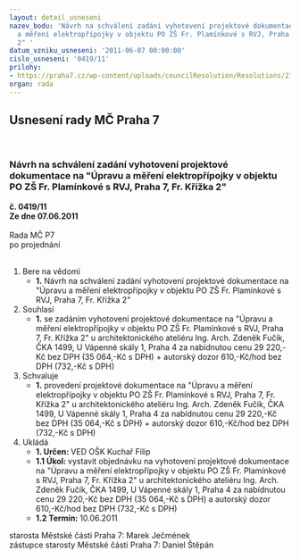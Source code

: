 ```yaml
---
layout: detail_usneseni
nazev_bodu: 'Návrh na schválení zadání vyhotovení projektové dokumentace na "Úpravu
  a měření elektropřípojky v objektu PO ZŠ Fr. Plamínkové s RVJ, Praha 7, Fr. Křížka
  2" '
datum_vzniku_usneseni: '2011-06-07 00:00:00'
cislo_usneseni: '0419/11'
prilohy:
- https://praha7.cz/wp-content/uploads/councilResolution/Resolutions/21606/28-11-cenov%c3%a1_nab%c3%addka_-_z%c5%a1_praha_7.doc
organ: rada
---
```

<div id="ucUsn_pList" class="usn">
	<span><h2>Usnesení rady MČ Praha 7 </h2>
<br></span><div class="standBody">
<span><h3>Návrh na schválení zadání vyhotovení projektové dokumentace na "Úpravu a měření elektropřípojky v objektu PO ZŠ Fr. Plamínkové s RVJ, Praha 7, Fr. Křížka 2" </h3></span><div class="center">
		<strong>č. 0419/11</strong><br>
	</div>
<div class="center">
		<strong>Ze dne 07.06.2011</strong><br><br>
	</div>Rada MČ P7<br> po projednání<br><br><ol>
<li>Bere na vědomí<ul><li>
<strong>1.</strong> Návrh na schválení zadání vyhotovení projektové dokumentace na "Úpravu a měření elektropřípojky v objektu PO ZŠ Fr. Plamínkové s RVJ, Praha 7, Fr. Křížka 2" </li></ul>
</li>
<li>Souhlasí<ul><li>
<strong>1.</strong> se zadáním vyhotovení projektové dokumentace na "Úpravu a měření elektropřípojky v objektu PO ZŠ Fr. Plamínkové s RVJ, Praha 7, Fr. Křížka 2" u architektonického ateliéru Ing. Arch. Zdeněk Fučík, ČKA 1499, U Vápenné skály 1, Praha 4 za  nabídnutou cenu 29 220,-Kč bez DPH (35 064,-Kč s DPH) + autorský dozor 610,-Kč/hod bez DPH (732,-Kč s DPH) </li></ul>
</li>
<li>Schvaluje<ul><li>
<strong>1.</strong> provedení projektové dokumentace na "Úpravu a měření elektropřípojky v objektu PO ZŠ Fr. Plamínkové s RVJ, Praha 7, Fr. Křížka 2" u architektonického ateliéru Ing. Arch. Zdeněk Fučík, ČKA 1499, U Vápenné skály 1, Praha 4 za  nabídnutou cenu 29 220,-Kč bez DPH (35 064,-Kč s DPH) + autorský dozor 610,-Kč/hod bez DPH (732,-Kč s DPH)</li></ul>
</li>
<li>Ukládá<ul>
<li>
<strong>1. Určen: </strong>VED OŠK Kuchař Filip</li>
<li>
<strong>1.1 Úkol: </strong>vystavit objednávku na vyhotovení projektové dokumentace na "Úpravu a měření elektropřípojky v objektu PO ZŠ Fr. Plamínkové s RVJ, Praha 7, Fr. Křížka 2" u architektonického ateliéru Ing. Arch. Zdeněk Fučík, ČKA 1499, U Vápenné skály 1, Praha 4 za  nabídnutou cenu 29 220,-Kč bez DPH (35 064,-Kč s DPH) a autorský dozor 610,-Kč/hod bez DPH (732,-Kč s DPH)</li>
<li>
<strong>1.2 Termín: </strong>10.06.2011</li>
</ul>
</li>
</ol>starosta Městské části Praha 7: Marek Ječmének<br>zástupce starosty Městské části Praha 7: Daniel Štěpán 
</div>
</div>